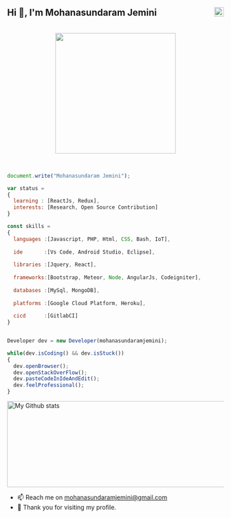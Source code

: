 <h2> Hi 👋, I'm Mohanasundaram Jemini 

<a href="https://www.linkedin.com/in/mohanasundaramjemini/">
  <img align="right" alt="Mohanasundaram Jemini - LinkedIn" width="22px" src="https://upload.wikimedia.org/wikipedia/commons/thumb/e/e9/Linkedin_icon.svg/256px-Linkedin_icon.svg.png"/>
</a>
<!---<a href="https://www.instagram.com/mohanjemini">
  <img align="right" alt="Mohanasundaram Jemini - Instagram" width="22px" src="https://cdn.jsdelivr.net/npm/simple-icons@v3/icons/instagram.svg"/>
</a>-->
</h2>

<p align="center">
<br><img src="https://media.giphy.com/media/Y4ak9Ki2GZCbJxAnJD/giphy.gif" width="280px"><br><br>
</p>

```js

document.write("Mohanasundaram Jemini");

var status = 
{ 
  learning : [ReactJs, Redux],
  interests: [Research, Open Source Contribution]
}

const skills = 
{
  languages :[Javascript, PHP, Html, CSS, Bash, IoT],
  
  ide       :[Vs Code, Android Studio, Eclipse],
  
  libraries :[Jquery, React],
  
  frameworks:[Bootstrap, Meteor, Node, AngularJs, Codeigniter],
  
  databases :[MySql, MongoDB],
  
  platforms :[Google Cloud Platform, Heroku],
  
  cicd      :[GitlabCI]
}


Developer dev = new Developer(mohanasundaramjemini);

while(dev.isCoding() && dev.isStuck())  
{
  dev.openBrowser();
  dev.openStackOverFlow();
  dev.pasteCodeInIdeAndEdit();
  dev.feelProfessional();
}


```

<img alt="My Github stats" align="center" border-radius="40px" width="800px" height="200px" src="https://github-readme-streak-stats.herokuapp.com/?user=mohanasundaramjemini&layout=compact%22%20alt=%22saurav-skl%22%20/%3E%20%3Cimg%20height=%22120%22%20alt=%22Thanks%20for%20visiting%20my%20profile" alt="Mohanasundaram Jemini" />


- 📫 Reach me on mohanasundaramjemini@gmail.com
- 🙏 Thank you for visiting my profile.

<!---
mohanasundaramjemini/mohanasundaramjemini is a ✨ special ✨ repository because its `README.md` (this file) appears on your GitHub profile.
You can click the Preview link to take a look at your changes.
--->
